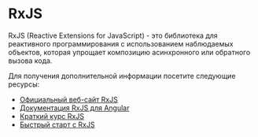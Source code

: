 # RxJS

RxJS (Reactive Extensions for JavaScript) - это библиотека для реактивного программирования с использованием наблюдаемых объектов, которая упрощает композицию асинхронного или обратного вызова кода.

Для получения дополнительной информации посетите следующие ресурсы:

- [Официальный веб-сайт RxJS](https://rxjs.dev/guide/overview)
- [Документация RxJS для Angular](https://angular.io/guide/rx-library)
- [Краткий курс RxJS](https://www.youtube.com/watch?v=PhggNGsSQyg)
- [Быстрый старт с RxJS](https://www.youtube.com/watch?v=2LCo926NFLI)

